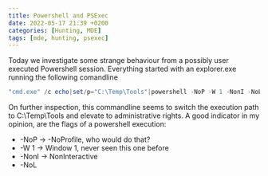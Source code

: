 ```yaml
---
title: Powershell and PSExec
date: 2022-05-17 21:39 +0200
categories: [Hunting, MDE]
tags: [mde, hunting, psexec]
---
```


Today we investigate some strange behaviour from a possibly user executed Powershell session.
Everything started with an explorer.exe running the following comandline

```powershell
"cmd.exe" /c echo|set/p="C:\Temp\Tools"|powershell -NoP -W 1 -NonI -NoL "SaPs 'cmd' -Args '/c """cd /d',$([char]34+$Input+[char]34),'^&^& start /b cmd.exe"""' -Verb RunAs"
```

On further inspection, this commandline seems to switch the execution path to C:\Temp\Tools and elevate to administrative rights.
A good indicator in my opinion, are the flags of a powershell execution:
 * -NoP -> -NoProfile, who would do that?
 * -W 1 -> Window 1, never seen this one before
 * -NonI -> NonInteractive
 * -NoL
